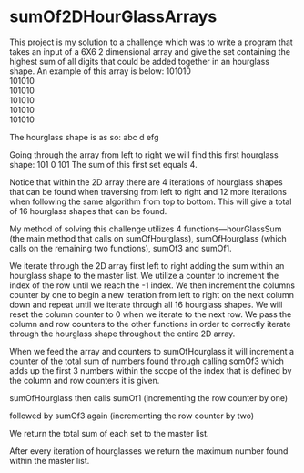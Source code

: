 # sumOf2DHourGlassArrays


This project is my solution to a challenge which was to write a program that takes an input of a 6X6 2 dimensional array and give the set containing the highest sum of all digits that could be added together in an hourglass shape. An example of this array is below:
101010<br/>
101010<br/>
101010<br/>
101010<br/>
101010<br/>
101010<br/>

The hourglass shape is as so:
abc
 d
efg

Going through the array from left to right we will find this first hourglass shape:
101
  0
101
The sum of this first set equals 4.

Notice that within the 2D array there are 4 iterations of hourglass shapes that can be found when traversing from left to right and 12 more iterations when following the same algorithm from top to bottom. This will give a total of 16 hourglass shapes that can be found.

My method of solving this challenge utilizes 4 functions—hourGlassSum (the main method that calls on sumOfHourglass), sumOfHourglass (which calls on the remaining two functions), sumOf3 and sumOf1. 

We iterate through the 2D array first left to right adding the sum within an hourglass shape to the master list. We utilize a counter to increment the index of the row until we reach the -1 index. We then increment the columns counter by one to begin a new iteration from left to right on the next column down and repeat until we iterate through all 16 hourglass shapes. We will reset the column counter to 0 when we iterate to the next row. We pass the column and row counters to the other functions in order to correctly iterate through the hourglass shape throughout the entire 2D array. 

When we feed the array and counters to sumOfHourglass it will increment a counter of the total sum of numbers found through calling somOf3 which adds up the first 3 numbers within the scope of the index that is defined by the column and row counters it is given. 

sumOfHourglass then calls sumOf1 (incrementing the row counter by one) 

followed by sumOf3 again (incrementing the row counter by two)

We return the total sum of each set to the master list.

After every iteration of hourglasses we return the maximum number found within the master list.

